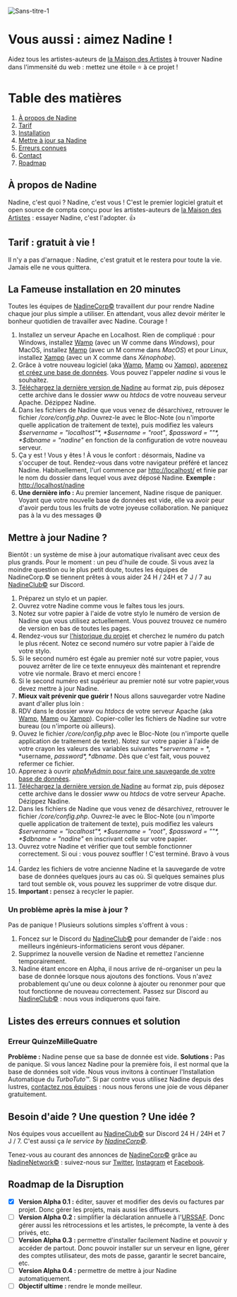 ![Sans-titre-1](https://user-images.githubusercontent.com/74113050/116277970-03eeb880-a754-11eb-9567-84a5b0099e57.jpg)




# Vous aussi : aimez Nadine !

Aidez tous les artistes-auteurs de [la Maison des Artistes](https://www.lamaisondesartistes.fr/) à trouver Nadine dans l'immensité du web : mettez une étoile ⭐ à ce projet !


# Table des matières
1. [À propos de Nadine](#à-propos-de-nadine)
1. [Tarif](#tarif--gratuit-à-vie-)
1. [Installation](#la-fameuse-installation-en-20-minutes)
1. [Mettre à jour sa Nadine](#mettre-à-jour-Nadine-)
1. [Erreurs connues](#listes-des-erreurs-connues-et-solution)
1. [Contact](#besoin-daide--une-question--une-idée-)
1. [Roadmap](#roadmap-de-la-disruption)


## À propos de Nadine

Nadine, c'est quoi ? Nadine, c'est vous ! C'est le premier logiciel gratuit et open source de compta conçu pour les artistes-auteurs de [la Maison des Artistes](https://www.lamaisondesartistes.fr/) : essayer Nadine, c'est l'adopter. 👍

## Tarif : gratuit à vie !

Il n'y a pas d'arnaque : Nadine, c'est gratuit et le restera pour toute la vie. Jamais elle ne vous quittera.

## La Fameuse installation en 20 minutes

Toutes les équipes de [NadineCorp©](http://nadinecorp.net/) travaillent dur pour rendre Nadine chaque jour plus simple a utiliser. En attendant, vous allez devoir mériter le bonheur quotidien de travailler avec Nadine. Courage !

1. Installez un serveur Apache en Localhost. Rien de compliqué : pour Windows, installez [Wamp](https://www.wampserver.com/) (avec un W comme dans *Windows*), pour MacOS, installez [Mamp](https://www.mamp.info/en/downloads/) (avec un M comme dans *MacOS*) et pour Linux, installez [Xampp](https://www.apachefriends.org/fr/index.html) (avec un X comme dans *Xénophobe*).
1. Grâce à votre nouveau logiciel (aka [Wamp](https://www.wampserver.com/), [Mamp](https://www.mamp.info/en/downloads/) ou [Xampp](https://www.apachefriends.org/fr/index.html)), [apprenez et créez une base de données](https://www.google.com/search?q=comment+cr%C3%A9er+une+base+de+donn%C3%A9e+avec+wamp). Vous pouvez l'appeler *nadine* si vous le souhaitez.
1. [Téléchargez la dernière version de Nadine](https://github.com/Nadine-Corp/Nadine/archive/main.zip) au format zip, puis déposez cette archive dans le dossier *www* ou *htdocs* de votre nouveau serveur Apache. Dézippez Nadine.
1. Dans les fichiers de Nadine que vous venez de désarchivez, retrouver le fichier */core/config.php*. Ouvrez-le avec le Bloc-Note (ou n'importe quelle application de traitement de texte), puis modifiez les valeurs  *$servername = "localhost"*, *$username = "root"*, *$password = ""*, *$dbname = "nadine"* en fonction de la configuration de votre nouveau serveur.
1. Ça y est ! Vous y êtes ! À vous le confort : désormais, Nadine va s'occuper de tout. Rendez-vous dans votre navigateur préféré et lancez Nadine. Habituellement, l'url commence par [http://localhost/](http://localhost/) et finie par le nom du dossier dans lequel vous avez déposé Nadine. **Exemple :** [http://localhost/nadine](http://localhost/nadine)
1. **Une dernière info :** Au premier lancement, Nadine risque de paniquer. Voyant que votre nouvelle base de données est vide, elle va avoir peur d'avoir perdu tous les fruits de votre joyeuse collaboration. Ne paniquez pas à la vu des messages 😅


## Mettre à jour Nadine ?

Bientôt : un système de mise à jour automatique rivalisant avec ceux des plus grands. Pour le moment : un peu d'huile de coude. Si vous avez la moindre question ou le plus petit doute, toutes les équipes de NadineCorp.© se tiennent prêtes à vous aider 24 H / 24H et 7 J / 7 au [NadineClub©](https://discord.gg/Fg2m8gvdWR) sur Discord.

1. Préparez un stylo et un papier.
1. Ouvrez votre Nadine comme vous le faîtes tous les jours.
1. Notez sur votre papier à l'aide de votre stylo le numéro de version de Nadine que vous utilisez actuellement. Vous pouvez trouvez ce numéro de version en bas de toutes les pages.
1. Rendez-vous sur [l'historique du projet](https://github.com/Nadine-Corp/Nadine/commits/main) et cherchez le numéro du patch le plus récent. Notez ce second numéro sur votre papier à l'aide de votre stylo.
1. Si le second numéro est égale au premier noté sur votre papier, vous pouvez arrêter de lire ce texte ennuyeux dès maintenant et reprendre votre vie normale. Bravo et merci encore !
1. Si le second numéro est supérieur au premier noté sur votre papier,vous devez mettre à jour Nadine.
1. **Mieux vait prévenir que guérir !** Nous allons sauvegarder votre Nadine avant d'aller plus loin :
  1. RDV dans le dossier *www* ou *htdocs* de votre serveur Apache (aka [Wamp](https://www.wampserver.com/), [Mamp](https://www.mamp.info/en/downloads/) ou [Xampp](https://www.apachefriends.org/fr/index.html)). Copier-coller les fichiers de Nadine sur votre bureau (ou n'importe où ailleurs).
  1. Ouvez le fichier */core/config.php* avec le Bloc-Note (ou n'importe quelle application de traitement de texte). Notez sur votre papier à l'aide de votre crayon les valeurs des variables suivantes *$servername =*, *$username, *$password*, *$dbname*. Dès que c'est fait, vous pouvez refermer ce fichier.
  1. Apprenez à ouvrir [*phpMyAdmin* pour faire une sauvegarde de votre base de données](https://www.google.com/search?q=phpmyadmin+sauvegarder+une+base+de+donn%C3%A9es).
1. [Téléchargez la dernière version de Nadine](https://github.com/Nadine-Corp/Nadine/archive/main.zip) au format zip, puis déposez cette archive dans le dossier *www* ou *htdocs* de votre serveur Apache. Dézippez Nadine.
1. Dans les fichiers de Nadine que vous venez de désarchivez, retrouver le fichier */core/config.php*. Ouvrez-le avec le Bloc-Note (ou n'importe quelle application de traitement de texte), puis modifiez les valeurs  *$servername = "localhost"*, *$username = "root"*, *$password = ""*, *$dbname = "nadine"* en inscrivant celle sur votre papier.
1. Ouvrez votre Nadine et vérifier que tout semble fonctionner correctement. Si oui : vous pouvez souffler ! C'est terminé. Bravo à vous !
1. Gardez les fichiers de votre ancienne Nadine et la sauvegarde de votre base de données quelques jours au cas où. Si quelques semaines plus tard tout semble ok, vous pouvez les supprimer de votre disque dur.
1. **Important :** pensez à recycler le papier.

### Un problème après la mise à jour ?

Pas de panique ! Plusieurs solutions simples s'offrent à vous :
  1. Foncez sur le Discord du [NadineClub©](https://discord.gg/Fg2m8gvdWR) pour demander de l'aide : nos meilleurs ingénieurs-informaticiens seront vous dépaner.
  1. Supprimez la nouvelle version de Nadine et remettez l'ancienne temporairement.
  1. Nadine étant encore en Alpha, il nous arrive de ré-organiser un peu la base de donnée lorsque nous ajoutons des fonctions. Vous n'avez probablement qu'une ou deux colonne à ajouter ou renonmer pour que tout fonctionne de nouveau correctement. Passez sur Discord au [NadineClub©](https://discord.gg/Fg2m8gvdWR) : nous vous indiquerons quoi faire.


## Listes des erreurs connues et solution

### Erreur QuinzeMilleQuatre
**Problème :** Nadine pense que sa base de donnée est vide.
**Solutions :** Pas de panique. Si vous lancez Nadine pour la première fois, il est normal que la base de données soit vide. Nous vous invitons à continuer l'Installation Automatique du _TurboTuto™_. Si par contre vous utilisez Nadine depuis des lustres, [contactez nos équipes](#besoin-daide--une-question--une-idée-) : nous nous ferons une joie de vous dépaner gratuitement.


## Besoin d'aide ? Une question ? Une idée ?

Nos équipes vous accueillent au [NadineClub©](https://discord.gg/Fg2m8gvdWR) sur Discord 24 H / 24H et 7 J / 7. C'est aussi ça *le service by [NadineCorp©](http://nadinecorp.net/)*.

Tenez-vous au courant des annonces de [NadineCorp©](http://nadinecorp.net/) grâce au [NadineNetwork©](https://lnk.bio/nadinecorp) : suivez-nous sur [Twitter](https://twitter.com/NadineCorp), [Instagram](https://www.instagram.com/nadinecorpofficiel/) et [Facebook](https://www.facebook.com/NadineCorpOfficiel).


## Roadmap de la Disruption

- [x] **Version Alpha 0.1 :** éditer, sauver et modifier des devis ou factures par projet. Donc gérer les projets, mais aussi les diffuseurs.
- [ ] **Version Alpha 0.2 :** simplifier la déclaration annuelle à l'[URSSAF](https://www.artistes-auteurs.urssaf.fr/). Donc gérer aussi les rétrocessions et les artistes, le précompte, la vente à des privés, etc.
- [ ] **Version Alpha 0.3 :** permettre d'installer facilement Nadine et pouvoir y accéder de partout. Donc pouvoir installer sur un serveur en ligne, gérer des comptes utilisateur, des mots de passe, garantir le secret bancaire, etc.
- [ ] **Version Alpha 0.4 :** permettre de mettre à jour Nadine automatiquement.
- [ ] **Objectif ultime :** rendre le monde meilleur.
